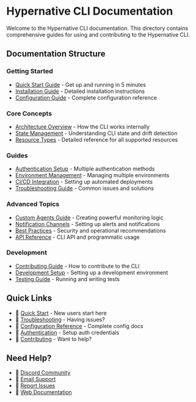 # Hypernative CLI Documentation

Welcome to the Hypernative CLI documentation. This directory contains comprehensive guides for using and contributing to the Hypernative CLI.

## Documentation Structure

### Getting Started
- [Quick Start Guide](./quick-start.md) - Get up and running in 5 minutes
- [Installation Guide](./installation.md) - Detailed installation instructions
- [Configuration Guide](./configuration.md) - Complete configuration reference

### Core Concepts
- [Architecture Overview](./architecture.md) - How the CLI works internally
- [State Management](./state-management.md) - Understanding CLI state and drift detection
- [Resource Types](./resource-types.md) - Detailed reference for all supported resources

### Guides
- [Authentication Setup](./authentication.md) - Multiple authentication methods
- [Environment Management](./environments.md) - Managing multiple environments
- [CI/CD Integration](./cicd.md) - Setting up automated deployments
- [Troubleshooting Guide](./troubleshooting.md) - Common issues and solutions

### Advanced Topics
- [Custom Agents Guide](./custom-agents.md) - Creating powerful monitoring logic
- [Notification Channels](./notification-channels.md) - Setting up alerts and notifications
- [Best Practices](./best-practices.md) - Security and operational recommendations
- [API Reference](./api-reference.md) - CLI API and programmatic usage

### Development
- [Contributing Guide](./contributing.md) - How to contribute to the CLI
- [Development Setup](./development.md) - Setting up a development environment
- [Testing Guide](./testing.md) - Running and writing tests

## Quick Links

- 🚀 [Quick Start](./quick-start.md) - New users start here
- 🔧 [Troubleshooting](./troubleshooting.md) - Having issues?
- 📖 [Configuration Reference](./configuration.md) - Complete config docs
- 🔐 [Authentication](./authentication.md) - Setup auth credentials
- 🤝 [Contributing](./contributing.md) - Want to help?

## Need Help?

- 💬 [Discord Community](https://discord.gg/hypernative)
- 📧 [Email Support](mailto:support@hypernative.io)
- 🐛 [Report Issues](https://github.com/hypernative/cli/issues)
- 📖 [Web Documentation](https://docs.hypernative.com/cli)